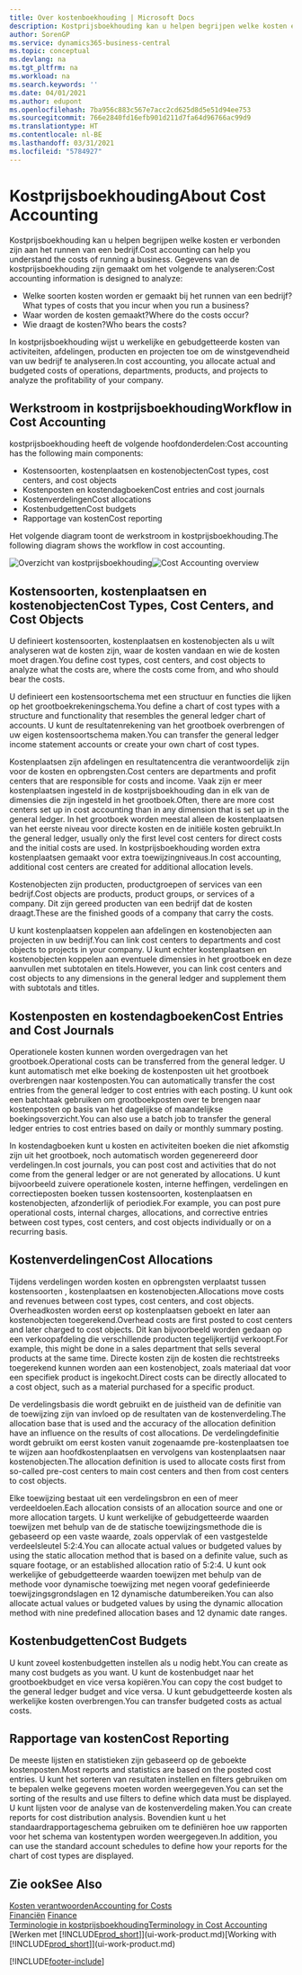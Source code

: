 ```yaml
---
title: Over kostenboekhouding | Microsoft Docs
description: Kostprijsboekhouding kan u helpen begrijpen welke kosten er verbonden zijn aan het runnen van een bedrijf.
author: SorenGP
ms.service: dynamics365-business-central
ms.topic: conceptual
ms.devlang: na
ms.tgt_pltfrm: na
ms.workload: na
ms.search.keywords: ''
ms.date: 04/01/2021
ms.author: edupont
ms.openlocfilehash: 7ba956c883c567e7acc2cd625d8d5e51d94ee753
ms.sourcegitcommit: 766e2840fd16efb901d211d7fa64d96766ac99d9
ms.translationtype: HT
ms.contentlocale: nl-BE
ms.lasthandoff: 03/31/2021
ms.locfileid: "5784927"
---
```

# <a name="about-cost-accounting"></a><span data-ttu-id="644b0-103">Kostprijsboekhouding</span><span class="sxs-lookup"><span data-stu-id="644b0-103">About Cost Accounting</span></span>
<span data-ttu-id="644b0-104">Kostprijsboekhouding kan u helpen begrijpen welke kosten er verbonden zijn aan het runnen van een bedrijf.</span><span class="sxs-lookup"><span data-stu-id="644b0-104">Cost accounting can help you understand the costs of running a business.</span></span> <span data-ttu-id="644b0-105">Gegevens van de kostprijsboekhouding zijn gemaakt om het volgende te analyseren:</span><span class="sxs-lookup"><span data-stu-id="644b0-105">Cost accounting information is designed to analyze:</span></span>  

-   <span data-ttu-id="644b0-106">Welke soorten kosten worden er gemaakt bij het runnen van een bedrijf?</span><span class="sxs-lookup"><span data-stu-id="644b0-106">What types of costs that you incur when you run a business?</span></span>  
-   <span data-ttu-id="644b0-107">Waar worden de kosten gemaakt?</span><span class="sxs-lookup"><span data-stu-id="644b0-107">Where do the costs occur?</span></span>  
-   <span data-ttu-id="644b0-108">Wie draagt de kosten?</span><span class="sxs-lookup"><span data-stu-id="644b0-108">Who bears the costs?</span></span>  

<span data-ttu-id="644b0-109">In kostprijsboekhouding wijst u werkelijke en gebudgetteerde kosten van activiteiten, afdelingen, producten en projecten toe om de winstgevendheid van uw bedrijf te analyseren.</span><span class="sxs-lookup"><span data-stu-id="644b0-109">In cost accounting, you allocate actual and budgeted costs of operations, departments, products, and projects to analyze the profitability of your company.</span></span>  

## <a name="workflow-in-cost-accounting"></a><span data-ttu-id="644b0-110">Werkstroom in kostprijsboekhouding</span><span class="sxs-lookup"><span data-stu-id="644b0-110">Workflow in Cost Accounting</span></span>  
<span data-ttu-id="644b0-111">kostprijsboekhouding heeft de volgende hoofdonderdelen:</span><span class="sxs-lookup"><span data-stu-id="644b0-111">Cost accounting has the following main components:</span></span>  

-   <span data-ttu-id="644b0-112">Kostensoorten, kostenplaatsen en kostenobjecten</span><span class="sxs-lookup"><span data-stu-id="644b0-112">Cost types, cost centers, and cost objects</span></span>  
-   <span data-ttu-id="644b0-113">Kostenposten en kostendagboeken</span><span class="sxs-lookup"><span data-stu-id="644b0-113">Cost entries and cost journals</span></span>  
-   <span data-ttu-id="644b0-114">Kostenverdelingen</span><span class="sxs-lookup"><span data-stu-id="644b0-114">Cost allocations</span></span>  
-   <span data-ttu-id="644b0-115">Kostenbudgetten</span><span class="sxs-lookup"><span data-stu-id="644b0-115">Cost budgets</span></span>
-   <span data-ttu-id="644b0-116">Rapportage van kosten</span><span class="sxs-lookup"><span data-stu-id="644b0-116">Cost reporting</span></span>  

<span data-ttu-id="644b0-117">Het volgende diagram toont de werkstroom in kostprijsboekhouding.</span><span class="sxs-lookup"><span data-stu-id="644b0-117">The following diagram shows the workflow in cost accounting.</span></span>  

<span data-ttu-id="644b0-118">![Overzicht van kostprijsboekhouding](media/costaccountingoverview.png "CostAccountingOverview")</span><span class="sxs-lookup"><span data-stu-id="644b0-118">![Cost Accounting overview](media/costaccountingoverview.png "CostAccountingOverview")</span></span>  

## <a name="cost-types-cost-centers-and-cost-objects"></a><span data-ttu-id="644b0-119">Kostensoorten, kostenplaatsen en kostenobjecten</span><span class="sxs-lookup"><span data-stu-id="644b0-119">Cost Types, Cost Centers, and Cost Objects</span></span>  
<span data-ttu-id="644b0-120">U definieert kostensoorten, kostenplaatsen en kostenobjecten als u wilt analyseren wat de kosten zijn, waar de kosten vandaan en wie de kosten moet dragen.</span><span class="sxs-lookup"><span data-stu-id="644b0-120">You define cost types, cost centers, and cost objects to analyze what the costs are, where the costs come from, and who should bear the costs.</span></span>  

<span data-ttu-id="644b0-121">U definieert een kostensoortschema met een structuur en functies die lijken op het grootboekrekeningschema.</span><span class="sxs-lookup"><span data-stu-id="644b0-121">You define a chart of cost types with a structure and functionality that resembles the general ledger chart of accounts.</span></span> <span data-ttu-id="644b0-122">U kunt de resultatenrekening van het grootboek overbrengen of uw eigen kostensoortschema maken.</span><span class="sxs-lookup"><span data-stu-id="644b0-122">You can transfer the general ledger income statement accounts or create your own chart of cost types.</span></span>  

<span data-ttu-id="644b0-123">Kostenplaatsen zijn afdelingen en resultatencentra die verantwoordelijk zijn voor de kosten en opbrengsten.</span><span class="sxs-lookup"><span data-stu-id="644b0-123">Cost centers are departments and profit centers that are responsible for costs and income.</span></span> <span data-ttu-id="644b0-124">Vaak zijn er meer kostenplaatsen ingesteld in de kostprijsboekhouding dan in elk van de dimensies die zijn ingesteld in het grootboek.</span><span class="sxs-lookup"><span data-stu-id="644b0-124">Often, there are more cost centers set up in cost accounting than in any dimension that is set up in the general ledger.</span></span> <span data-ttu-id="644b0-125">In het grootboek worden meestal alleen de kostenplaatsen van het eerste niveau voor directe kosten en de initiële kosten gebruikt.</span><span class="sxs-lookup"><span data-stu-id="644b0-125">In the general ledger, usually only the first level cost centers for direct costs and the initial costs are used.</span></span> <span data-ttu-id="644b0-126">In kostprijsboekhouding worden extra kostenplaatsen gemaakt voor extra toewijzingniveaus.</span><span class="sxs-lookup"><span data-stu-id="644b0-126">In cost accounting, additional cost centers are created for additional allocation levels.</span></span>  

<span data-ttu-id="644b0-127">Kostenobjecten zijn producten, productgroepen of services van een bedrijf.</span><span class="sxs-lookup"><span data-stu-id="644b0-127">Cost objects are products, product groups, or services of a company.</span></span> <span data-ttu-id="644b0-128">Dit zijn gereed producten van een bedrijf dat de kosten draagt.</span><span class="sxs-lookup"><span data-stu-id="644b0-128">These are the finished goods of a company that carry the costs.</span></span>  

<span data-ttu-id="644b0-129">U kunt kostenplaatsen koppelen aan afdelingen en kostenobjecten aan projecten in uw bedrijf.</span><span class="sxs-lookup"><span data-stu-id="644b0-129">You can link cost centers to departments and cost objects to projects in your company.</span></span> <span data-ttu-id="644b0-130">U kunt echter kostenplaatsen en kostenobjecten koppelen aan eventuele dimensies in het grootboek en deze aanvullen met subtotalen en titels.</span><span class="sxs-lookup"><span data-stu-id="644b0-130">However, you can link cost centers and cost objects to any dimensions in the general ledger and supplement them with subtotals and titles.</span></span>  

## <a name="cost-entries-and-cost-journals"></a><span data-ttu-id="644b0-131">Kostenposten en kostendagboeken</span><span class="sxs-lookup"><span data-stu-id="644b0-131">Cost Entries and Cost Journals</span></span>  
<span data-ttu-id="644b0-132">Operationele kosten kunnen worden overgedragen van het grootboek.</span><span class="sxs-lookup"><span data-stu-id="644b0-132">Operational costs can be transferred from the general ledger.</span></span> <span data-ttu-id="644b0-133">U kunt automatisch met elke boeking de kostenposten uit het grootboek overbrengen naar kostenposten.</span><span class="sxs-lookup"><span data-stu-id="644b0-133">You can automatically transfer the cost entries from the general ledger to cost entries with each posting.</span></span> <span data-ttu-id="644b0-134">U kunt ook een batchtaak gebruiken om grootboekposten over te brengen naar kostenposten op basis van het dagelijkse of maandelijkse boekingsoverzicht.</span><span class="sxs-lookup"><span data-stu-id="644b0-134">You can also use a batch job to transfer the general ledger entries to cost entries based on daily or monthly summary posting.</span></span>  

<span data-ttu-id="644b0-135">In kostendagboeken kunt u kosten en activiteiten boeken die niet afkomstig zijn uit het grootboek, noch automatisch worden gegenereerd door verdelingen.</span><span class="sxs-lookup"><span data-stu-id="644b0-135">In cost journals, you can post cost and activities that do not come from the general ledger or are not generated by allocations.</span></span> <span data-ttu-id="644b0-136">U kunt bijvoorbeeld zuivere operationele kosten, interne heffingen, verdelingen en correctieposten boeken tussen kostensoorten, kostenplaatsen en kostenobjecten, afzonderlijk of periodiek.</span><span class="sxs-lookup"><span data-stu-id="644b0-136">For example, you can post pure operational costs, internal charges, allocations, and corrective entries between cost types, cost centers, and cost objects individually or on a recurring basis.</span></span>  

## <a name="cost-allocations"></a><span data-ttu-id="644b0-137">Kostenverdelingen</span><span class="sxs-lookup"><span data-stu-id="644b0-137">Cost Allocations</span></span>  
<span data-ttu-id="644b0-138">Tijdens verdelingen worden kosten en opbrengsten verplaatst tussen kostensoorten , kostenplaatsen en kostenobjecten.</span><span class="sxs-lookup"><span data-stu-id="644b0-138">Allocations move costs and revenues between cost types, cost centers, and cost objects.</span></span> <span data-ttu-id="644b0-139">Overheadkosten worden eerst op kostenplaatsen geboekt en later aan kostenobjecten toegerekend.</span><span class="sxs-lookup"><span data-stu-id="644b0-139">Overhead costs are first posted to cost centers and later charged to cost objects.</span></span> <span data-ttu-id="644b0-140">Dit kan bijvoorbeeld worden gedaan op een verkoopafdeling die verschillende producten tegelijkertijd verkoopt.</span><span class="sxs-lookup"><span data-stu-id="644b0-140">For example, this might be done in a sales department that sells several products at the same time.</span></span> <span data-ttu-id="644b0-141">Directe kosten zijn de kosten die rechtstreeks toegerekend kunnen worden aan een kostenobject, zoals materiaal dat voor een specifiek product is ingekocht.</span><span class="sxs-lookup"><span data-stu-id="644b0-141">Direct costs can be directly allocated to a cost object, such as a material purchased for a specific product.</span></span>  

<span data-ttu-id="644b0-142">De verdelingsbasis die wordt gebruikt en de juistheid van de definitie van de toewijzing zijn van invloed op de resultaten van de kostenverdeling.</span><span class="sxs-lookup"><span data-stu-id="644b0-142">The allocation base that is used and the accuracy of the allocation definition have an influence on the results of cost allocations.</span></span> <span data-ttu-id="644b0-143">De verdelingdefinitie wordt gebruikt om eerst kosten vanuit zogenaamde pre-kostenplaatsen toe te wijzen aan hoofdkostenplaatsen en vervolgens van kostenplaatsen naar kostenobjecten.</span><span class="sxs-lookup"><span data-stu-id="644b0-143">The allocation definition is used to allocate costs first from so-called pre-cost centers to main cost centers and then from cost centers to cost objects.</span></span>  

<span data-ttu-id="644b0-144">Elke toewijzing bestaat uit een verdelingsbron en een of meer verdeeldoelen.</span><span class="sxs-lookup"><span data-stu-id="644b0-144">Each allocation consists of an allocation source and one or more allocation targets.</span></span> <span data-ttu-id="644b0-145">U kunt werkelijke of gebudgetteerde waarden toewijzen met behulp van de de statische toewijzingsmethode die is gebaseerd op een vaste waarde, zoals oppervlak of een vastgestelde verdeelsleutel 5:2:4.</span><span class="sxs-lookup"><span data-stu-id="644b0-145">You can allocate actual values or budgeted values by using the static allocation method that is based on a definite value, such as square footage, or an established allocation ratio of 5:2:4.</span></span> <span data-ttu-id="644b0-146">U kunt ook werkelijke of gebudgetteerde waarden toewijzen met behulp van de methode voor dynamische toewijzing met negen vooraf gedefinieerde toewijzingsgrondslagen en 12 dynamische datumbereiken.</span><span class="sxs-lookup"><span data-stu-id="644b0-146">You can also allocate actual values or budgeted values by using the dynamic allocation method with nine predefined allocation bases and 12 dynamic date ranges.</span></span>  

## <a name="cost-budgets"></a><span data-ttu-id="644b0-147">Kostenbudgetten</span><span class="sxs-lookup"><span data-stu-id="644b0-147">Cost Budgets</span></span>  
<span data-ttu-id="644b0-148">U kunt zoveel kostenbudgetten instellen als u nodig hebt.</span><span class="sxs-lookup"><span data-stu-id="644b0-148">You can create as many cost budgets as you want.</span></span> <span data-ttu-id="644b0-149">U kunt de kostenbudget naar het grootboekbudget en vice versa kopiëren.</span><span class="sxs-lookup"><span data-stu-id="644b0-149">You can copy the cost budget to the general ledger budget and vice versa.</span></span> <span data-ttu-id="644b0-150">U kunt gebudgetteerde kosten als werkelijke kosten overbrengen.</span><span class="sxs-lookup"><span data-stu-id="644b0-150">You can transfer budgeted costs as actual costs.</span></span>  

## <a name="cost-reporting"></a><span data-ttu-id="644b0-151">Rapportage van kosten</span><span class="sxs-lookup"><span data-stu-id="644b0-151">Cost Reporting</span></span>  
<span data-ttu-id="644b0-152">De meeste lijsten en statistieken zijn gebaseerd op de geboekte kostenposten.</span><span class="sxs-lookup"><span data-stu-id="644b0-152">Most reports and statistics are based on the posted cost entries.</span></span> <span data-ttu-id="644b0-153">U kunt het sorteren van resultaten instellen en filters gebruiken om te bepalen welke gegevens moeten worden weergegeven.</span><span class="sxs-lookup"><span data-stu-id="644b0-153">You can set the sorting of the results and use filters to define which data must be displayed.</span></span> <span data-ttu-id="644b0-154">U kunt lijsten voor de analyse van de kostenverdeling maken.</span><span class="sxs-lookup"><span data-stu-id="644b0-154">You can create reports for cost distribution analysis.</span></span> <span data-ttu-id="644b0-155">Bovendien kunt u het standaardrapportageschema gebruiken om te definiëren hoe uw rapporten voor het schema van kostentypen worden weergegeven.</span><span class="sxs-lookup"><span data-stu-id="644b0-155">In addition, you can use the standard account schedules to define how your reports for the chart of cost types are displayed.</span></span>  

## <a name="see-also"></a><span data-ttu-id="644b0-156">Zie ook</span><span class="sxs-lookup"><span data-stu-id="644b0-156">See Also</span></span>  
 [<span data-ttu-id="644b0-157">Kosten verantwoorden</span><span class="sxs-lookup"><span data-stu-id="644b0-157">Accounting for Costs</span></span>](finance-manage-cost-accounting.md)  
 <span data-ttu-id="644b0-158">[Financiën](finance.md) </span><span class="sxs-lookup"><span data-stu-id="644b0-158">[Finance](finance.md) </span></span>  
 [<span data-ttu-id="644b0-159">Terminologie in kostprijsboekhouding</span><span class="sxs-lookup"><span data-stu-id="644b0-159">Terminology in Cost Accounting</span></span>](finance-terminology-in-cost-accounting.md)  
 <span data-ttu-id="644b0-160">[Werken met [!INCLUDE[prod_short](includes/prod_short.md)]](ui-work-product.md)</span><span class="sxs-lookup"><span data-stu-id="644b0-160">[Working with [!INCLUDE[prod_short](includes/prod_short.md)]](ui-work-product.md)</span></span>


[!INCLUDE[footer-include](includes/footer-banner.md)]